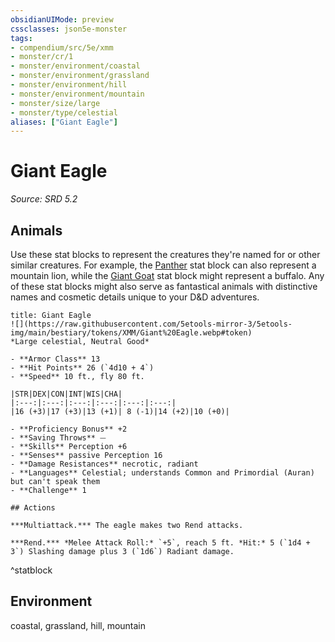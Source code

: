 ```yaml
---
obsidianUIMode: preview
cssclasses: json5e-monster
tags:
- compendium/src/5e/xmm
- monster/cr/1
- monster/environment/coastal
- monster/environment/grassland
- monster/environment/hill
- monster/environment/mountain
- monster/size/large
- monster/type/celestial
aliases: ["Giant Eagle"]
---
```

# Giant Eagle
*Source: SRD 5.2*  

## Animals

Use these stat blocks to represent the creatures they're named for or other similar creatures. For example, the [Panther](compendium/bestiary/beast/panther-xmm.md) stat block can also represent a mountain lion, while the [Giant Goat](compendium/bestiary/beast/giant-goat-xmm.md) stat block might represent a buffalo. Any of these stat blocks might also serve as fantastical animals with distinctive names and cosmetic details unique to your D&D adventures.

```ad-statblock
title: Giant Eagle
![](https://raw.githubusercontent.com/5etools-mirror-3/5etools-img/main/bestiary/tokens/XMM/Giant%20Eagle.webp#token)
*Large celestial, Neutral Good*

- **Armor Class** 13
- **Hit Points** 26 (`4d10 + 4`)
- **Speed** 10 ft., fly 80 ft.

|STR|DEX|CON|INT|WIS|CHA|
|:---:|:---:|:---:|:---:|:---:|:---:|
|16 (+3)|17 (+3)|13 (+1)| 8 (-1)|14 (+2)|10 (+0)|

- **Proficiency Bonus** +2
- **Saving Throws** ⏤
- **Skills** Perception +6
- **Senses** passive Perception 16
- **Damage Resistances** necrotic, radiant
- **Languages** Celestial; understands Common and Primordial (Auran) but can't speak them
- **Challenge** 1

## Actions

***Multiattack.*** The eagle makes two Rend attacks.

***Rend.*** *Melee Attack Roll:* `+5`, reach 5 ft. *Hit:* 5 (`1d4 + 3`) Slashing damage plus 3 (`1d6`) Radiant damage.
```
^statblock

## Environment

coastal, grassland, hill, mountain